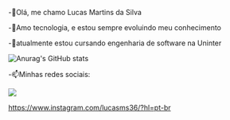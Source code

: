 -👋Olá, me chamo Lucas Martins da Silva

-👀Amo tecnologia, e estou sempre evoluindo meu conhecimento

-🌱atualmente estou cursando engenharia de software na Uninter


![Anurag's GitHub stats](https://github-readme-stats.vercel.app/api?username=lucasms26&show_icons=true&theme=radical)


-📫Minhas redes sociais:


<img src="https://cdn.jsdelivr.net/gh/devicons/devicon@latest/icons/linkedin/linkedin-original.svg" href="https://www.linkedin.com/in/lucas-martins-da-silva-653711217/" />
          


https://www.instagram.com/lucasms36/?hl=pt-br
